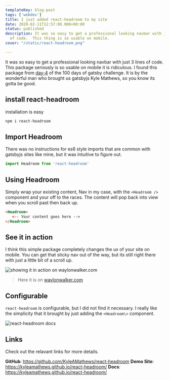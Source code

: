 ```yaml
---
templateKey: blog-post
tags: ['webdev']
title: I just added react-headroom to my site
date: 2020-02-11T12:57:00.000+00:00
status: published
description: It was so easy to get a professional looking navbar with just 3 lines
  of code.  This thing is so usable on mobile.
cover: "/static/react-headroom.png"

---
```


It was so easy to get a professional looking navbar with just 3 lines of code.
This package seriously is so usable on mobile it is ridiculous.  I found this
package from
[day-4](https://www.gatsbyjs.org/blog/100days/react-component/?utm_campaign=100%20Days%20of%20Gatsby&utm_source=hs_email&utm_medium=email&utm_content=82376619&_hsenc=p2ANqtz-_DBh1A1A-GEy2TujddXq_H1de5wGZ_X6jIqB2wv_PE7QgUk40pfi64jbSVHv-S3bfzKZOQywtoTuup2aeO0o_KpeiF8w&_hsmi=82376619)
of the 100 days of gatsby challenge.  It is by the wonderful man who brought us
gatsbyjs Kyle Mathews, so you know its gotta be good.

## install react-headroom

installation is easy

``` bash
npm i react-headroom
```

## Import Headroom

There was no instructions for es6 style imports that are common with gatsbyjs
sites like mine, but it was intuitive to figure out.

``` js
import Headroom from 'react-headroom'
```

## Using Headroom

Simply wrap your existing content, Nav in my case, with the `<Headroom />`
component and your off to the races.  The content will pop back into view when
you scroll past then back up.

``` html
<Headroom>
   <-- Your content goes here -->
</Headroom>
```

## See it in action

I think this simple package completely changes the ux of your site on mobile.
You can get that sticky nav out of the way, but its still right there with just
a little bit of a scroll up.

![showing it in action on waylonwalker.com](https://images.waylonwalker.com/react-headroom-b.gif)

> Here it is on [waylonwalker.com](https://waylonwalker.com)

## Configurable

`react-headroom` is configurable, but I did not find it necessary.  I really like the simplicity that it brought by just adding the `<Headroom\>` component.

![react-headroom docs](https://images.waylonwalker.com/react-headroom-docs.png)

## Links

Check out the relavant links for more details.

**GitHub**: https://github.com/KyleAMathews/react-headroom
**Demo Site**: https://kyleamathews.github.io/react-headroom/
**Docs**: https://kyleamathews.github.io/react-headroom/
